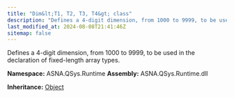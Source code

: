 ```yaml
---
title: "Dim&lt;T1, T2, T3, T4&gt; class"
description: "Defines a 4-digit dimension, from 1000 to 9999, to be used in the declaration of fixed-length array types. "
last_modified_at: 2024-08-08T21:41:46Z
sitemap: false
---
```


Defines a 4-digit dimension, from 1000 to 9999, to be used in the declaration of fixed-length array types.

**Namespace:** ASNA.QSys.Runtime
**Assembly:** ASNA.QSys.Runtime.dll

**Inheritance:** [Object](https://docs.microsoft.com/en-us/dotnet/api/system.object)
<br>
<br>
